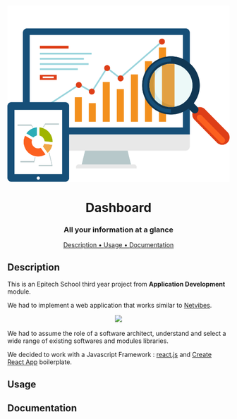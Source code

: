 <p align="center">
    <img src="https://raw.githubusercontent.com/baylesa-dev/Dashboard/master/assets/dashboard-icon.png" height=400>
    <h1 align="center">Dashboard</h1>
    <h3 align="center">All your information at a glance</h3>
</p>

<p align="center">
    <a href="#description">Description • </a>
    <a href="#usage">Usage • </a>
    <a href="#documentation">Documentation</a>
</p>

## Description

This is an Epitech School third year project from __Application Development__ module.

We had to implement a web application that works similar to [Netvibes](https://www.netvibes.com/en).

<p align="center">
    <img src="https://cdn.netvibes.com/sites/default/files/logoretina_netvibes_grey.png" height=50>
</p>

We had to assume the role of a software architect, understand and select a wide range of existing softwares and modules libraries.

We decided to work with a Javascript Framework : [react.js](https://reactjs.org/) and [Create React App](https://facebook.github.io/create-react-app/) boilerplate.

## Usage

## Documentation